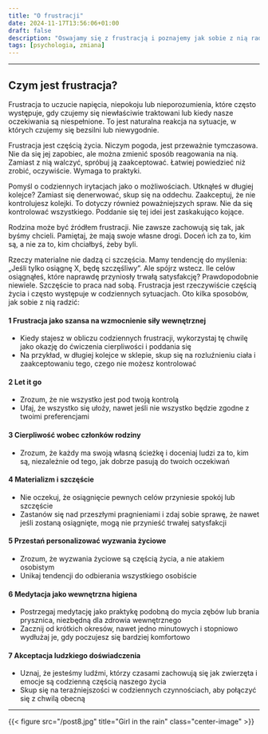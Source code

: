 ```yaml
---
title: "O frustracji"
date: 2024-11-17T13:56:06+01:00
draft: false
description: "Oswajamy się z frustracją i poznajemy jak sobie z nią radzić w codziennym życiu."
tags: [psychologia, zmiana]
---
```


---

## Czym jest frustracja?

Frustracja to uczucie napięcia, niepokoju lub nieporozumienia, które często występuje, gdy czujemy się niewłaściwie traktowani lub kiedy nasze oczekiwania są niespełnione. To jest naturalna reakcja na sytuacje, w których czujemy się bezsilni lub niewygodnie.

Frustracja jest częścią życia. Niczym pogoda, jest przeważnie tymczasowa. Nie da się jej zapobiec, ale można zmienić sposób reagowania na nią. Zamiast z nią walczyć, spróbuj ją zaakceptować. Łatwiej powiedzieć niż zrobić, oczywiście. Wymaga to praktyki.

Pomyśl o codziennych irytacjach jako o możliwościach. Utknąłeś w długiej kolejce? Zamiast się denerwować, skup się na oddechu. Zaakceptuj, że nie kontrolujesz kolejki. To dotyczy również poważniejszych spraw. Nie da się kontrolować wszystkiego. Poddanie się tej idei jest zaskakująco kojące.

Rodzina może być źródłem frustracji. Nie zawsze zachowują się tak, jak byśmy chcieli. Pamiętaj, że mają swoje własne drogi. Doceń ich za to, kim są, a nie za to, kim chciałbyś, żeby byli.

Rzeczy materialne nie dadzą ci szczęścia. Mamy tendencję do myślenia: „Jeśli tylko osiągnę X, będę szczęśliwy”. Ale spójrz wstecz. Ile celów osiągnąłeś, które naprawdę przyniosły trwałą satysfakcję? Prawdopodobnie niewiele. Szczęście to praca nad sobą. Frustracja jest rzeczywiście częścią życia i często występuje w codziennych sytuacjach. Oto kilka sposobów, jak sobie z nią radzić:

#### 1 Frustracja jako szansa na wzmocnienie siły wewnętrznej

- Kiedy stajesz w obliczu codziennych frustracji, wykorzystaj tę chwilę jako okazję do ćwiczenia cierpliwości i poddania się
- Na przykład, w długiej kolejce w sklepie, skup się na rozluźnieniu ciała i zaakceptowaniu tego, czego nie możesz kontrolować

#### 2 Let it go

- Zrozum, że nie wszystko jest pod twoją kontrolą
- Ufaj, że wszystko się ułoży, nawet jeśli nie wszystko będzie zgodne z twoimi preferencjami

#### 3 Cierpliwość wobec członków rodziny

- Zrozum, że każdy ma swoją własną ścieżkę i doceniaj ludzi za to, kim są, niezależnie od tego, jak dobrze pasują do twoich oczekiwań

#### 4 Materializm i szczęście

- Nie oczekuj, że osiągnięcie pewnych celów przyniesie spokój lub szczęście
- Zastanów się nad przeszłymi pragnieniami i zdaj sobie sprawę, że nawet jeśli zostaną osiągnięte, mogą nie przynieść trwałej satysfakcji

#### 5 Przestań personalizować wyzwania życiowe

- Zrozum, że wyzwania życiowe są częścią życia, a nie atakiem osobistym
- Unikaj tendencji do odbierania wszystkiego osobiście

#### 6 Medytacja jako wewnętrzna higiena

- Postrzegaj medytację jako praktykę podobną do mycia zębów lub brania prysznica, niezbędną dla zdrowia wewnętrznego
- Zacznij od krótkich okresów, nawet jedno minutowych i stopniowo wydłużaj je, gdy poczujesz się bardziej komfortowo

#### 7 Akceptacja ludzkiego doświadczenia

- Uznaj, że jesteśmy ludźmi, którzy czasami zachowują się jak zwierzęta i emocje są codzienną częścią naszego życia
- Skup się na teraźniejszości w codziennych czynnościach, aby połączyć się z chwilą obecną

---

{{< figure src="/post8.jpg" title="Girl in the rain" class="center-image" >}}
